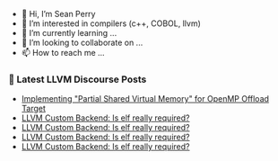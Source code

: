 - 👋 Hi, I’m Sean Perry
- 👀 I’m interested in compilers (c++, COBOL, llvm)
- 🌱 I’m currently learning ...
- 💞️ I’m looking to collaborate on ...
- 📫 How to reach me ...

<!---
s66perry/s66perry is a ✨ special ✨ repository because its `README.md` (this file) appears on your GitHub profile.
You can click the Preview link to take a look at your changes.
--->
### 📕 Latest LLVM Discourse Posts

<!-- DISCOURSE-LLVM:START -->
- [Implementing &quot;Partial Shared Virtual Memory&quot; for OpenMP Offload Target](https://discourse.llvm.org/t/implementing-partial-shared-virtual-memory-for-openmp-offload-target/70994#post_1)
- [LLVM Custom Backend: Is elf really required?](https://discourse.llvm.org/t/llvm-custom-backend-is-elf-really-required/70989#post_8)
- [LLVM Custom Backend: Is elf really required?](https://discourse.llvm.org/t/llvm-custom-backend-is-elf-really-required/70989#post_7)
- [LLVM Custom Backend: Is elf really required?](https://discourse.llvm.org/t/llvm-custom-backend-is-elf-really-required/70989#post_6)
- [LLVM Custom Backend: Is elf really required?](https://discourse.llvm.org/t/llvm-custom-backend-is-elf-really-required/70989#post_5)
<!-- DISCOURSE-LLVM:END -->
